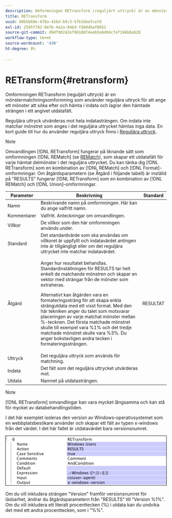 ```yaml
---
description: Omformningen RETransform (reguljärt uttryck) är en mönstermatchningsomformning som använder reguljära uttryck för att ange ett mönster att söka efter och hämta i indata och lagrar den hämtade strängen i ett angivet utdatafält.
title: RETransform
uuid: 60b5b60e-678a-416d-b5c3-57b1bbefce7d
exl-id: 2595f782-0efb-4a2a-84bd-fdb04baf0852
source-git-commit: d9df90242ef96188f4e4b5e6d04cfef196b0a628
workflow-type: tm+mt
source-wordcount: '430'
ht-degree: 0%

---
```


# RETransform{#retransform}

Omformningen RETransform (reguljärt uttryck) är en mönstermatchningsomformning som använder reguljära uttryck för att ange ett mönster att söka efter och hämta i indata och lagrar den hämtade strängen i ett angivet utdatafält.

Reguljära uttryck utvärderas mot hela indatasträngen. Om indata inte matchar mönstret som anges i det reguljära uttrycket hämtas inga data. En kort guide till hur du använder reguljära uttryck finns i [Reguljära uttryck](../../../../../home/c-dataset-const-proc/c-reg-exp.md#concept-070077baa419475094ef0469e92c5b9c).

>[!NOTE]
>
>Omvandlingen [!DNL RETransform] fungerar på liknande sätt som omformningen [!DNL REMatch] (se [REMatch](../../../../../home/c-dataset-const-proc/c-data-trans/c-transf-types/c-standard-transf/c-rematch.md#concept-7f0b1caad1df46aabef4448f88261a8e)), som skapar ett utdatafält för varje hämtat delmönster i det reguljära uttrycket. Du kan tänka dig [!DNL RETransform] som en kombination av [!DNL REMatch] och [!DNL Format]-omformningar. Om åtgärdsparametern (se Åtgärd i följande tabell) är inställd på &quot;RESULTS&quot; fungerar [!DNL RETransform] som en kombination av [!DNL REMatch] och [!DNL Union]-omformningar.

<table id="table_51B7342E6A5E4E31913BD0F6A6ACC424"> 
 <thead> 
  <tr> 
   <th colname="col1" class="entry"> Parameter </th> 
   <th colname="col2" class="entry"> Beskrivning </th> 
   <th colname="col3" class="entry"> Standard </th> 
  </tr> 
 </thead>
 <tbody> 
  <tr> 
   <td colname="col1"> Namn </td> 
   <td colname="col2"> Beskrivande namn på omformningen. Här kan du ange valfritt namn. </td> 
   <td colname="col3"></td> 
  </tr> 
  <tr> 
   <td colname="col1"> Kommentarer </td> 
   <td colname="col2"> Valfritt. Anteckningar om omvandlingen. </td> 
   <td colname="col3"></td> 
  </tr> 
  <tr> 
   <td colname="col1"> Villkor </td> 
   <td colname="col2"> De villkor som den här omformningen används under. </td> 
   <td colname="col3"></td> 
  </tr> 
  <tr> 
   <td colname="col1"> Standard </td> 
   <td colname="col2"> Det standardvärde som ska användas om villkoret är uppfyllt och indatavärdet antingen inte är tillgängligt eller om det reguljära uttrycket inte matchar indatavärdet. </td> 
   <td colname="col3"></td> 
  </tr> 
  <tr> 
   <td colname="col1"> Åtgärd </td> 
   <td colname="col2"> <p>Anger hur resultatet behandlas. Standardinställningen för RESULTS tar helt enkelt de matchande mönstren och skapar en vektor med strängar från de mönster som extraheras. </p> <p> Alternativt kan åtgärden vara en formateringssträng för att skapa enkla strängutdata med ett visst format. Med den här tekniken anger du talet som motsvarar placeringen av varje matchat mönster mellan %-tecknen. Det första matchade mönstret skulle till exempel vara %1% och det tredje matchade mönstret skulle vara %3%. Du anger bokstavligen andra tecken i formateringssträngen. </p> </td> 
   <td colname="col3"> RESULTAT </td> 
  </tr> 
  <tr> 
   <td colname="col1"> Uttryck </td> 
   <td colname="col2"> Det reguljära uttryck som används för matchning. </td> 
   <td colname="col3"></td> 
  </tr> 
  <tr> 
   <td colname="col1"> Indata </td> 
   <td colname="col2"> Det fält som det reguljära uttrycket utvärderas mot. </td> 
   <td colname="col3"></td> 
  </tr> 
  <tr> 
   <td colname="col1"> Utdata </td> 
   <td colname="col2"> Namnet på utdatasträngen. </td> 
   <td colname="col3"></td> 
  </tr> 
 </tbody> 
</table>

>[!NOTE]
>
>[!DNL RETransform] omvandlingar kan vara mycket långsamma och kan stå för mycket av databehandlingstiden.

I det här exemplet isoleras den version av Windows-operativsystemet som en webbplatsbesökare använder och skapar ett fält av typen x-windows från det värdet. I det här fallet är utdatavärdet bara versionsnumret.

![](assets/cfg_TransformationType_RegularExpression.png)

Om du vill inkludera strängen &quot;Version&quot; framför versionsnumret för läsbarhet, ändrar du åtgärdsparametern från &quot;RESULTS&quot; till &quot;Version %1%&quot;. Om du vill inkludera ett literalt procenttecken (%) i utdata kan du undvika det med ett andra procenttecken, som i &quot;%%&quot;.

